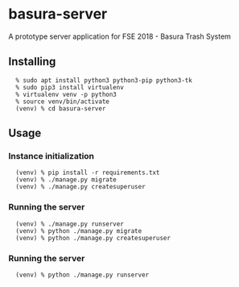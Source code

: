 # basura-server
A prototype server application for FSE 2018 - Basura Trash System 
## Installing
      % sudo apt install python3 python3-pip python3-tk
      % sudo pip3 install virtualenv
      % virtualenv venv -p python3
      % source venv/bin/activate
      (venv) % cd basura-server
## Usage
### Instance initialization
      (venv) % pip install -r requirements.txt
      (venv) % ./manage.py migrate
      (venv) % ./manage.py createsuperuser
### Running the server
      (venv) % ./manage.py runserver
      (venv) % python ./manage.py migrate
      (venv) % python ./manage.py createsuperuser
### Running the server
      (venv) % python ./manage.py runserver
